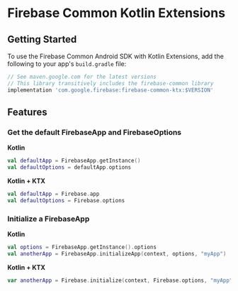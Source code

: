 # Firebase Common Kotlin Extensions

## Getting Started

To use the Firebase Common Android SDK with Kotlin Extensions, add the following
to your app's `build.gradle` file:

```groovy
// See maven.google.com for the latest versions
// This library transitively includes the firebase-common library
implementation 'com.google.firebase:firebase-common-ktx:$VERSION'
```

## Features

### Get the default FirebaseApp and FirebaseOptions

**Kotlin**
```kotlin
val defaultApp = FirebaseApp.getInstance()
val defaultOptions = defaultApp.options
```

**Kotlin + KTX**
```kotlin
val defaultApp = Firebase.app
val defaultOptions = Firebase.options
```

### Initialize a FirebaseApp

**Kotlin**
```kotlin
val options = FirebaseApp.getInstance().options
val anotherApp = FirebaseApp.initializeApp(context, options, "myApp")
```

**Kotlin + KTX**
```kotlin
var anotherApp = Firebase.initialize(context, Firebase.options, "myApp")
```

